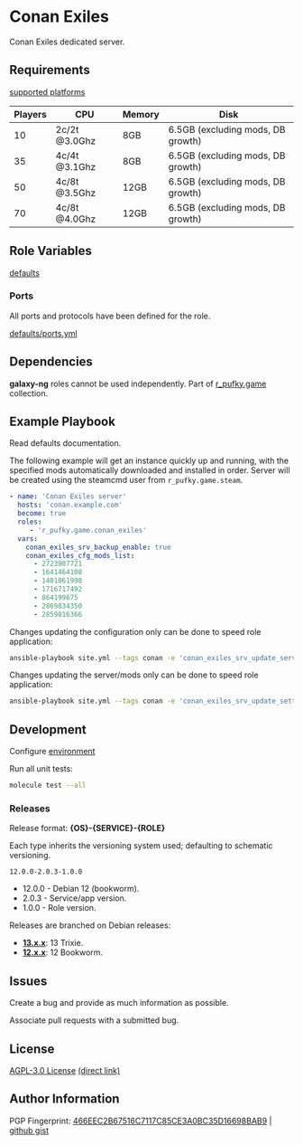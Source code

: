 # Conan Exiles
Conan Exiles dedicated server.

## Requirements
[supported platforms](https://github.com/r-pufky/ansible_conan_exiles/blob/main/meta/main.yml)

Players | CPU           | Memory | Disk
--------|---------------|--------|----------------------------------
10      | 2c/2t @3.0Ghz | 8GB    | 6.5GB (excluding mods, DB growth)
35      | 4c/4t @3.1Ghz | 8GB    | 6.5GB (excluding mods, DB growth)
50      | 4c/8t @3.5Ghz | 12GB   | 6.5GB (excluding mods, DB growth)
70      | 4c/8t @4.0Ghz | 12GB   | 6.5GB (excluding mods, DB growth)

## Role Variables
[defaults](https://github.com/r-pufky/ansible_conan_exiles/tree/main/defaults/main)

### Ports
All ports and protocols have been defined for the role.

[defaults/ports.yml](https://github.com/r-pufky/ansible_conan_exiles/blob/main/defaults/main/ports.yml)

## Dependencies
**galaxy-ng** roles cannot be used independently. Part of
[r_pufky.game](https://github.com/r-pufky/ansible_collection_game) collection.

## Example Playbook
Read defaults documentation.

The following example will get an instance quickly up and running, with the
specified mods automatically downloaded and installed in order. Server will
be created using the steamcmd user from `r_pufky.game.steam`.
``` yaml
- name: 'Conan Exiles server'
  hosts: 'conan.example.com'
  become: true
  roles:
     - 'r_pufky.game.conan_exiles'
  vars:
    conan_exiles_srv_backup_enable: true
    conan_exiles_cfg_mods_list:
      - 2723987721
      - 1641464108
      - 1401061998
      - 1716717492
      - 864199675
      - 2869834350
      - 2859016366
```

Changes updating the configuration only can be done to speed role application:
``` bash
ansible-playbook site.yml --tags conan -e 'conan_exiles_srv_update_server=false'
```

Changes updating the server/mods only can be done to speed role application:
``` bash
ansible-playbook site.yml --tags conan -e 'conan_exiles_srv_update_settings=false'
```

## Development
Configure [environment](https://github.com/r-pufky/ansible_collection_game/blob/main/docs/dev/environment/README.md)

Run all unit tests:
``` bash
molecule test --all
```

### Releases
Release format: **{OS}-{SERVICE}-{ROLE}**

Each type inherits the versioning system used; defaulting to schematic
versioning.

`12.0.0-2.0.3-1.0.0`

* 12.0.0 - Debian 12 (bookworm).
* 2.0.3 - Service/app version.
* 1.0.0 - Role version.

Releases are branched on Debian releases:

* **[13.x.x](https://github.com/r-pufky/ansible_conan_exiles)**: 13 Trixie.
* **[12.x.x](https://github.com/r-pufky/ansible_conan_exiles/tree/12.x)**: 12 Bookworm.

## Issues
Create a bug and provide as much information as possible.

Associate pull requests with a submitted bug.

## License
[AGPL-3.0 License](https://www.tldrlegal.com/license/gnu-affero-general-public-license-v3-agpl-3-0)
 [(direct link)](https://github.com/r-pufky/ansible_conan_exiles/blob/main/LICENSE)

## Author Information
PGP Fingerprint: [466EEC2B67516C7117C85CE3A0BC35D16698BAB9](https://keys.openpgp.org/vks/v1/by-fingerprint/466EEC2B67516C7117C85CE3A0BC35D16698BAB9)
| [github gist](https://gist.github.com/r-pufky/a8df36977c55b5bb20829267c4c49d22)
